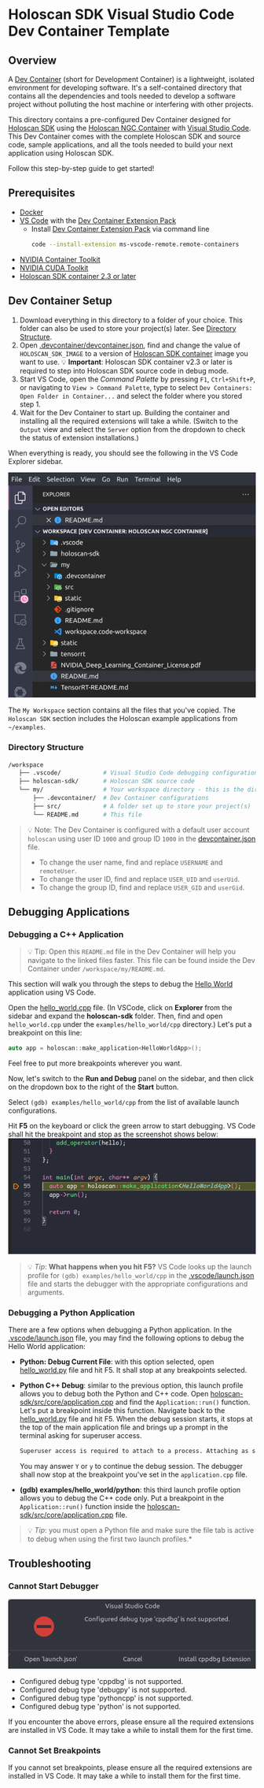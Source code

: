 # Holoscan SDK Visual Studio Code Dev Container Template

## Overview

A [Dev Container](https://containers.dev/) (short for Development Container) is a lightweight, isolated environment for developing software. It's a self-contained directory that contains all the dependencies and tools needed to develop a software project without polluting the host machine or interfering with other projects.

This directory contains a pre-configured Dev Container designed for [Holoscan SDK](https://developer.nvidia.com/holoscan-sdk) using the [Holoscan NGC Container](https://catalog.ngc.nvidia.com/orgs/nvidia/teams/clara-holoscan/containers/holoscan) with [Visual Studio Code](https://code.visualstudio.com/). This Dev Container comes with the complete Holoscan SDK and source code, sample applications, and all the tools needed to build your next application using Holoscan SDK.

Follow this step-by-step guide to get started!

## Prerequisites

- [Docker](https://www.docker.com/)
- [VS Code](https://code.visualstudio.com/) with the [Dev Container Extension Pack](https://marketplace.visualstudio.com/items?itemName=ms-vscode-remote.remote-containers)
  - Install [Dev Container Extension Pack](https://marketplace.visualstudio.com/items?itemName=ms-vscode-remote.remote-containers) via command line
    ```bash
    code --install-extension ms-vscode-remote.remote-containers
    ```
- [NVIDIA Container Toolkit](https://docs.nvidia.com/datacenter/cloud-native/container-toolkit/latest/install-guide.html)
- [NVIDIA CUDA Toolkit](https://developer.nvidia.com/cuda-downloads)
- [Holoscan SDK container 2.3 or later](https://catalog.ngc.nvidia.com/orgs/nvidia/teams/clara-holoscan/containers/holoscan)

## Dev Container Setup

1. Download everything in this directory to a folder of your choice. This folder can also be used to store your project(s) later. See [Directory Structure](#directory-structure).
2. Open [.devcontainer/devcontainer.json](.devcontainer/devcontainer.json#L10), find and change the value of `HOLOSCAN_SDK_IMAGE` to a version of [Holoscan SDK container](https://catalog.ngc.nvidia.com/orgs/nvidia/teams/clara-holoscan/containers/holoscan) image you want to use.
  💡  **Important**: Holoscan SDK container v2.3 or later is required to step into Holoscan SDK source code in debug mode.
3. Start VS Code, open the *Command Palette* by pressing `F1`, `Ctrl+Shift+P`, or navigating to `View > Command Palette`, type to select `Dev Containers: Open Folder in Container...` and select the folder where you stored step 1.
4. Wait for the Dev Container to start up. Building the container and installing all the required extensions will take a while. (Switch to the `Output` view and select the `Server` option from the dropdown to check the status of extension installations.)

When everything is ready, you should see the following in the VS Code Explorer sidebar.

![VS Code Explorer](./static/vscode-explorer.png)

The `My Workspace` section contains all the files that you've copied. The `Holoscan SDK` section includes the Holoscan example applications from `~/examples`.

### Directory Structure

```bash
/workspace
   ├── .vscode/            # Visual Studio Code debugging configuration files
   ├── holoscan-sdk/       # Holoscan SDK source code
   └── my/                 # Your workspace directory - this is the directory created and mounted from step 1 above.
       ├── .devcontainer/  # Dev Container configurations
       ├── src/            # A folder set up to store your project(s)
       └── README.md       # This file
```

> 💡 Note: The Dev Container is configured with a default user account `holoscan` using user ID `1000` and group ID `1000` in the [devcontainer.json](./.devcontainer/devcontainer.json) file. <br />
>  - To change the user name, find and replace `USERNAME` and `remoteUser`.<br />
>  - To change the user ID, find and replace `USER_UID` and `userUid`.<br />
>  - To change the group ID, find and replace `USER_GID` and `userGid`.<br />

## Debugging Applications

### Debugging a C++ Application

> 💡 Tip: Open this `README.md` file in the Dev Container will help you navigate to the linked files faster.
     This file can be found inside the Dev Container under `/workspace/my/README.md`.

This section will walk you through the steps to debug the [Hello World](https://github.com/nvidia-holoscan/holoscan-sdk/blob/main/examples/hello_world/README.md) application using VS Code.

Open the [hello_world.cpp](https://github.com/nvidia-holoscan/holoscan-sdk/blob/main/holoscan-sdk/examples/hello_world/cpp/hello_world.cpp#L55) file. (In VSCode, click on **Explorer** from the sidebar and expand the **holoscan-sdk** folder. Then, find and open `hello_world.cpp` under the `examples/hello_world/cpp` directory.)
Let's put a breakpoint on this line:

```cpp
auto app = holoscan::make_application<HelloWorldApp>();
```

Feel free to put more breakpoints wherever you want.

Now, let's switch to the **Run and Debug** panel on the sidebar, and then click on the dropdown box to the right of the **Start** button.

Select `(gdb) examples/hello_world/cpp` from the list of available launch configurations.

Hit **F5** on the keyboard or click the green arrow to start debugging. VS Code shall hit the breakpoint and stop as the screenshot shows below:
![VS Code Breakpoint](./static/vscode-breakpoint.png)

> 💡 *Tip*: **What happens when you hit F5?** VS Code looks up the launch profile for `(gdb) examples/hello_world/cpp` in the [.vscode/launch.json](/.vscode/launch.json) file and starts the debugger with the appropriate configurations and arguments.


### Debugging a Python Application

There are a few options when debugging a Python application. In the [.vscode/launch.json](/.vscode/launch.json) file, you may find the following options to debug the Hello World application:

* **Python: Debug Current File**: with this option selected, open [hello_world.py](https://github.com/nvidia-holoscan/holoscan-sdk/blob/main/holoscan-sdk/examples/hello_world/python/hello_world.py) file and hit F5. It shall stop at any breakpoints selected.
* **Python C++ Debug**: similar to the previous option, this launch profile allows you to debug both the Python and C++ code.
  Open [holoscan-sdk/src/core/application.cpp](https://github.com/nvidia-holoscan/holoscan-sdk/blob/main/holoscan-sdk/src/core/application.cpp#L209) and find the `Application::run()` function. Let's put a breakpoint inside this function. Navigate back to the [hello_world.py](https://github.com/nvidia-holoscan/holoscan-sdk/blob/main/holoscan-sdk/examples/hello_world/python/hello_world.py) file and hit F5. When the debug session starts, it stops at the top of the main application file and brings up a prompt in the terminal asking for superuser access.

  ```bash
  Superuser access is required to attach to a process. Attaching as superuser can potentially harm your computer. Do you want to continue? [y/N]
  ```

  You may answer `Y` or `y` to continue the debug session. The debugger shall now stop at the breakpoint you've set in the `application.cpp` file.

* **(gdb) examples/hello_world/python**: this third launch profile option allows you to debug the C++ code only.  Put a breakpoint in the `Application::run()` function inside the [holoscan-sdk/src/core/application.cpp](https://github.com/nvidia-holoscan/holoscan-sdk/blob/main/holoscan-sdk/src/core/application.cpp#L209) file.

> 💡 *Tip*: you must open a Python file and make sure the file tab is active to debug when using the first two launch profiles.*


## Troubleshooting

### Cannot Start Debugger

![VS Code Missing Debugging Tools](static/vscode-missing-cppdbg.png)

* Configured debug type 'cppdbg' is not supported.
* Configured debug type 'debugpy' is not supported.
* Configured debug type 'pythoncpp' is not supported.
* Configured debug type 'python' is not supported.

If you encounter the above errors, please ensure all the required extensions are installed in VS Code. It may take a while to install them for the first time.

### Cannot Set Breakpoints

If you cannot set breakpoints, please ensure all the required extensions are installed in VS Code. It may take a while to install them for the first time.
